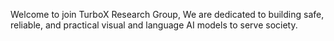 Welcome to join TurboX Research Group, We are dedicated to building safe, reliable, and practical visual and language AI models to serve society.


